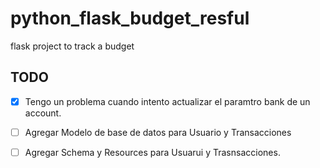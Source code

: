 # python_flask_budget_resful
flask project to track a budget

## TODO 
- [x] Tengo un problema cuando intento actualizar el paramtro bank de un account.
- [ ] Agregar Modelo de base de datos para Usuario y Transacciones
- [ ] Agregar Schema y Resources para Usuarui y Trasnsacciones.
 